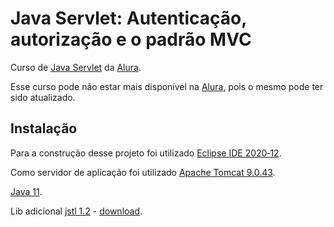 # Java Servlet: Autenticação, autorização e o padrão MVC

Curso de [Java Servlet](https://www.alura.com.br/curso-online-servlet-autenticacao-autorizacao-mvc) da [Alura](https://www.alura.com.br).

Esse curso pode não estar mais disponível na [Alura](https://www.alura.com.br), pois o mesmo pode ter sido atualizado.

## Instalação

Para a construção desse projeto foi utilizado [Eclipse IDE 2020‑12](https://www.eclipse.org/downloads/download.php?file=/oomph/epp/2020-12/R/eclipse-inst-jre-win64.exe).

Como servidor de aplicação foi utilizado [Apache Tomcat 9.0.43](https://tomcat.apache.org/download-90.cgi).

[Java 11](https://www.oracle.com/br/java/technologies/javase-jdk11-downloads.html).

Lib adicional [jstl 1.2](https://mvnrepository.com/artifact/javax.servlet/jstl/1.2) - [download](https://repo1.maven.org/maven2/javax/servlet/jstl/1.2/jstl-1.2.jar).
